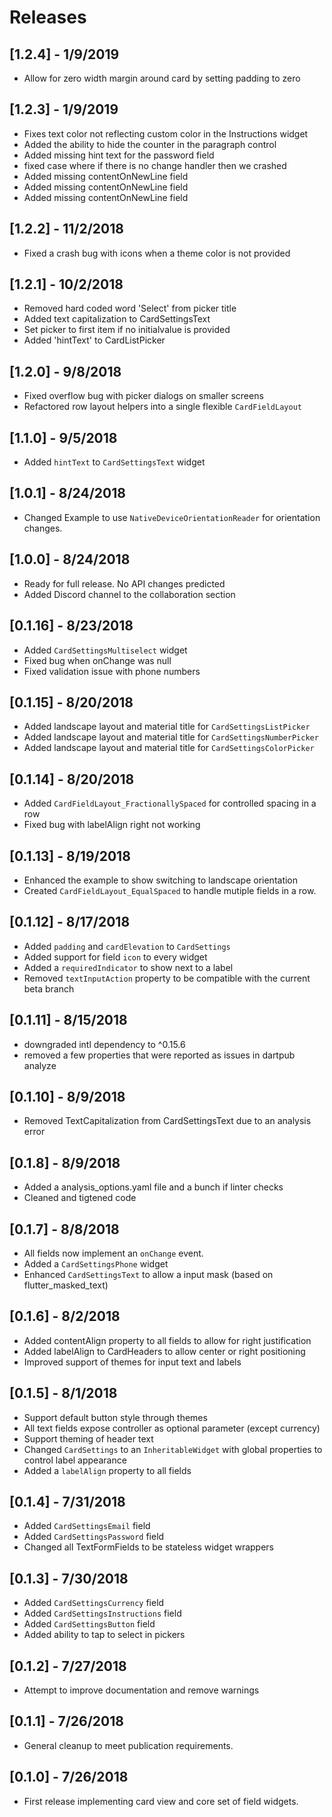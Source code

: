# Releases

## [1.2.4] - 1/9/2019

* Allow for zero width margin around card by setting padding to zero

## [1.2.3] - 1/9/2019

* Fixes text color not reflecting custom color in the Instructions widget
* Added the ability to hide the counter in the paragraph control
* Added missing hint text for the password field
* fixed case where if there is no change handler then we crashed
* Added missing contentOnNewLine field
* Added missing contentOnNewLine field
* Added missing contentOnNewLine field

## [1.2.2] - 11/2/2018

* Fixed a crash bug with icons when a theme color is not provided

## [1.2.1] - 10/2/2018

* Removed hard coded word 'Select' from picker title
* Added text capitalization to CardSettingsText
* Set picker to first item if no initialvalue is provided
* Added 'hintText' to CardListPicker

## [1.2.0] - 9/8/2018

* Fixed overflow bug with picker dialogs on smaller screens
* Refactored row layout helpers into a single flexible `CardFieldLayout`

## [1.1.0] - 9/5/2018

* Added `hintText` to `CardSettingsText` widget

## [1.0.1] - 8/24/2018

* Changed Example to use `NativeDeviceOrientationReader` for orientation changes.

## [1.0.0] - 8/24/2018

* Ready for full release. No API changes predicted
* Added Discord channel to the collaboration section

## [0.1.16] - 8/23/2018

* Added `CardSettingsMultiselect` widget
* Fixed bug when onChange was null
* Fixed validation issue with phone numbers

## [0.1.15] - 8/20/2018

* Added landscape layout and material title for `CardSettingsListPicker`
* Added landscape layout and material title for `CardSettingsNumberPicker`
* Added landscape layout and material title for `CardSettingsColorPicker`

## [0.1.14] - 8/20/2018

* Added `CardFieldLayout_FractionallySpaced` for controlled spacing in a row
* Fixed bug with labelAlign right not working

## [0.1.13] - 8/19/2018

* Enhanced the example to show switching to landscape orientation
* Created `CardFieldLayout_EqualSpaced` to handle mutiple fields in a row.

## [0.1.12] - 8/17/2018

* Added `padding` and `cardElevation` to `CardSettings`
* Added support for field `icon` to every widget
* Added a `requiredIndicator` to show next to a label
* Removed `textInputAction` property to be compatible with the current beta branch

## [0.1.11] - 8/15/2018

* downgraded intl dependency to ^0.15.6
* removed a few properties that were reported as issues in dartpub analyze

## [0.1.10] - 8/9/2018

* Removed TextCapitalization from CardSettingsText due to an analysis error

## [0.1.8] - 8/9/2018

* Added a analysis_options.yaml file and a bunch if linter checks
* Cleaned and tigtened code

## [0.1.7] - 8/8/2018

* All fields now implement an `onChange` event.
* Added a `CardSettingsPhone` widget
* Enhanced `CardSettingsText` to allow a input mask (based on flutter_masked_text)

## [0.1.6] - 8/2/2018

* Added contentAlign property to all fields to allow for right justification
* Added labelAlign to CardHeaders to allow center or right positioning
* Improved support of themes for input text and labels

## [0.1.5] - 8/1/2018

* Support default button style through themes
* All text fields expose controller as optional parameter (except currency)
* Support theming of header text
* Changed `CardSettings` to an `InheritableWidget` with global properties to control label appearance
* Added a `labelAlign` property to all fields

## [0.1.4] - 7/31/2018

* Added `CardSettingsEmail` field
* Added `CardSettingsPassword` field
* Changed all TextFormFields to be stateless widget wrappers

## [0.1.3] - 7/30/2018

* Added `CardSettingsCurrency` field
* Added `CardSettingsInstructions` field
* Added `CardSettingsButton` field
* Added ability to tap to select in pickers

## [0.1.2] - 7/27/2018

* Attempt to improve documentation and remove warnings

## [0.1.1] - 7/26/2018

* General cleanup to meet publication requirements.

## [0.1.0] - 7/26/2018

* First release implementing card view and core set of field widgets.